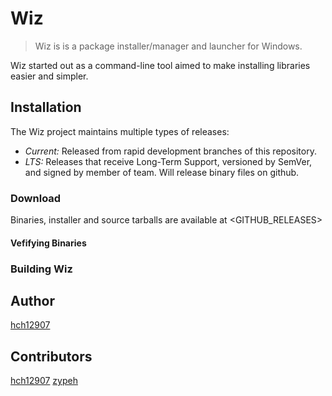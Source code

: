 # Wiz
> Wiz is is a package installer/manager and launcher for Windows.

Wiz started out as a command-line tool aimed to make installing libraries easier and simpler.

## Installation
The Wiz project maintains multiple types of releases:
 * *Current:* Released from rapid development branches of this repository.
 * *LTS:* Releases that receive Long-Term Support, versioned by SemVer, and signed by member of team. Will release binary files on github.

### Download
Binaries, installer and source tarballs are available at <GITHUB_RELEASES>

#### Vefifying Binaries
<snip>

### Building Wiz
<snip>

## Author
[hch12907](https://github.com/hch12907)

## Contributors
[hch12907](https://github.com/hch12907)
[zypeh](https://github.com/zypeh)
